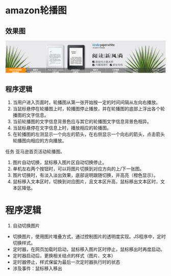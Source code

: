 # amazon轮播图

## 效果图
![](images/amazon.png '任务效果图')

## 程序逻辑
1. 当用户进入页面时，轮播图从第一张开始按一定的时间间隔从左向右播放。
2. 当鼠标悬停在轮播图上时，轮播图停止播放，并在轮播图的底部上浮出各个轮播图的文字信息。
3. 当前轮播图的文字信息背景色应与其它的轮播图文字信息背景色相异。
4. 当鼠标悬停在文字信息上时，播放相应的轮播图。
5. 在轮播图的左测显示一个向左的箭头，在右侧显示一个向右的箭头，点击箭头轮播图向相应的方向播放。

任务
亚马逊首页活动轮播图。
1. 图片自动切换，鼠标移入图片区自动切换停止。
2. 单机左右两个按钮时，可以将图片切换到对应方向的上/下一张图。
3. 图片切换时，有淡入淡出效果，底部说明跟随切换，并高亮（橙色显示）。
4. 鼠标移入文本区时，切换到对应图片，且文本区升高，鼠标移出文本区时，文本区降低。

# 程序逻辑
1. 自动切换图片
- 切换图片，使用图片堆叠方式，通过控制图片的透明度实现。JS程序中，定时切换样式。
- 定时器，在网页加载时启动，鼠标移入图片区时停止，鼠标移出时再度启动。
- 定时器启动后，更换相关结点的样式（图片、文本）
- 定时器停止，样式保留为最后一次定时器执行时的状态
- 涉及事件：鼠标移入移出